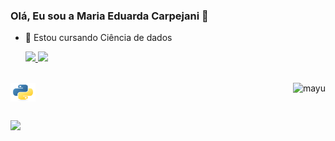 ### Olá, Eu sou a Maria Eduarda Carpejani 👋

- 🔭 Estou cursando Ciência de dados

  <a href="https://github.com/mayuuuh">
  <img height="180em" src="https://github-readme-stats.vercel.app/api?username=mayuuuh&show_icons=true&theme=bear&include_all_commits=true&count_private=true"/>
  <img height="180em" src="https://github-readme-stats.vercel.app/api/top-langs/?username=mayuuuh&layout=compact&langs_count=16&theme=bear"/>
</div>

<div style="display: inline_block"><br>
   <img align="center" alt="mayuuuh-Python" height="30" width="40" src="https://raw.githubusercontent.com/devicons/devicon/master/icons/python/python-original.svg">
    <img align="right" alt="mayu" src=" https://picrew.me/share?cd=DGnKevF7Lu">
</div>

##
<div>
<a href="https://www.linkedin.com/in/maria-eduarda-de-oliveira-carpejani-003057267" target="_blank"><img src="https://img.shields.io/badge/-LinkedIn-%230077B5?style=for-the-badge&logo=linkedin&logoColor=white" target="_blank"></a> 
</div>
